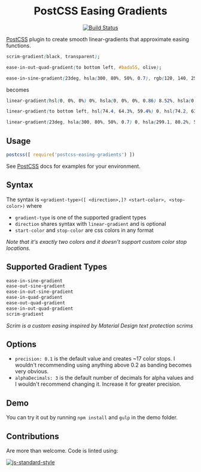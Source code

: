 <div style="text-align:center" markdown="1">

# PostCSS Easing Gradients

[![Build Status][ci-img]][ci]

</div>

[PostCSS] plugin to create smooth linear-gradients that approximate easing functions.

```css
scrim-gradient(black, transparent);

ease-in-out-quad-gradient(to bottom left, #bada55, olive);

ease-in-sine-gradient(23deg, hsla(300, 80%, 50%, 0.7), rgb(120, 140, 255));
```
becomes
```css
linear-gradient(hsl(0, 0%, 0%) 0%, hsla(0, 0%, 0%, 0.86) 8.52%, hsla(0, 0%, 0%, 0.72) 17.53%, hsla(0, 0%, 0%, 0.58) 27.19%, hsla(0, 0%, 0%, 0.46) 36.28%, hsla(0, 0%, 0%, 0.36) 44.56%, hsla(0, 0%, 0%, 0.28) 51.97%, hsla(0, 0%, 0%, 0.21) 59.18%, hsla(0, 0%, 0%, 0.15) 66.33%, hsla(0, 0%, 0%, 0.1) 73.39%, hsla(0, 0%, 0%, 0.06) 80.36%, hsla(0, 0%, 0%, 0.03) 87.18%, hsla(0, 0%, 0%, 0.01) 93.73%, hsla(0, 0%, 0%, 0) 100%);

linear-gradient(to bottom left, hsl(74.4, 64.3%, 59.4%) 0, hsl(74.2, 63.2%, 58.8%) 9.7%, hsl(73.5, 60.7%, 57.1%) 18.3%, hsl(72.6, 57.5%, 54.9%) 25.7%, hsl(71.5, 54.2%, 52.3%) 32.2%, hsl(70.4, 52.1%, 49.6%) 37.9%, hsl(69.2, 55.1%, 46.7%) 43.1%, hsl(67.9, 58.7%, 43.7%) 47.9%, hsl(66.7, 62.8%, 40.6%) 52.4%, hsl(65.4, 67.6%, 37.7%) 57.2%, hsl(64.2, 72.9%, 34.8%) 62.4%, hsl(63, 79%, 32%) 68.2%, hsl(61.9, 85.5%, 29.5%) 74.7%, hsl(60.9, 92.3%, 27.3%) 82.2%, hsl(60.2, 97.8%, 25.7%) 90.9%, olive 100%);

linear-gradient(23deg, hsla(300, 80%, 50%, 0.7) 0, hsla(299.1, 80.2%, 50.6%, 0.703) 9.7%, hsla(296.8, 80.7%, 52.1%, 0.713) 18.9%, hsla(293.3, 81.6%, 54.3%, 0.727) 27.4%, hsla(289.1, 82.6%, 56.7%, 0.745) 35.2%, hsla(284.3, 83.7%, 59.2%, 0.764) 42.5%, hsla(279.2, 85%, 61.7%, 0.786) 49.3%, hsla(274, 86.4%, 64%, 0.808) 55.7%, hsla(268.5, 87.8%, 66.2%, 0.831) 61.8%, hsla(263, 89.4%, 68.2%, 0.854) 67.7%, hsla(257.4, 91%, 70.1%, 0.878) 73.4%, hsla(251.8, 92.7%, 71.8%, 0.902) 78.9%, hsla(246.2, 94.4%, 73.4%, 0.927) 84.3%, hsla(240.6, 96.2%, 74.9%, 0.951) 89.6%, hsla(235.4, 98.3%, 74.3%, 0.976) 94.9%, rgb(120,140,255) 100%);
```

## Usage

```js
postcss([ require('postcss-easing-gradients') ])
```
See [PostCSS] docs for examples for your environment.

## Syntax

The syntax is `<gradient-type>([ <direction>,]? <start-color>, <stop-color>)` where
* `gradient-type` is one of the supported gradient types
* `direction` shares syntax with `linear-gradient` and is optional
* `start-color` and `stop-color` are css colors in any format

*Note that it's exactly two colors and it doesn't support custom color stop locations.*

## Supported Gradient Types
```css
ease-in-sine-gradient
ease-out-sine-gradient
ease-in-out-sine-gradient
ease-in-quad-gradient
ease-out-quad-gradient
ease-in-out-quad-gradient
scrim-gradient
```

*Scrim is a custom easing inspired by Material Design text protection scrims*

## Options
* `precision: 0.1` is the default value and creates ~17 color stops. I wouldn't recommending using anything above 0.2 as banding becomes very obvious.
* `alphaDecimals: 3` is the default number of decimals for alpha values and I wouldn't recommend changing it. Increase it for greater precision.

## Demo
You can try it out by running `npm install` and `gulp` in the demo folder.

## Contributions
Are more than welcome. Code is linted using:

[![js-standard-style][js-img]][js]


[PostCSS]: https://github.com/postcss/postcss
[ci-img]:  https://img.shields.io/travis/larsenwork/postcss-easing-gradients.svg
[ci]:      https://travis-ci.org/larsenwork/postcss-easing-gradients
[js-img]:  https://cdn.rawgit.com/feross/standard/master/badge.svg
[js]:      https://standardjs.com
